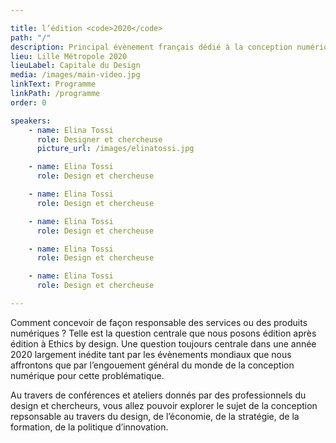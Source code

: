 ```yaml
---

title: l’édition <code>2020</code>
path: "/"
description: Principal évènement français dédié à la conception numérique responsable et durable
lieu: Lille Métropole 2020
lieuLabel: Capitale du Design
media: /images/main-video.jpg
linkText: Programme
linkPath: /programme
order: 0

speakers:
    - name: Elina Tossi
      role: Designer et chercheuse
      picture_url: /images/elinatossi.jpg

    - name: Elina Tossi
      role: Design et chercheuse

    - name: Elina Tossi
      role: Design et chercheuse

    - name: Elina Tossi
      role: Design et chercheuse

    - name: Elina Tossi
      role: Design et chercheuse

    - name: Elina Tossi
      role: Design et chercheuse

---
```


Comment concevoir de façon responsable des services ou des produits numériques ? Telle est la question centrale que nous posons édition après édition à Ethics by design. Une question toujours centrale dans une année 2020 largement inédite tant par les évènements mondiaux que nous affrontons que par l’engouement général du monde de la conception numérique pour cette problématique.

Au travers de conférences et ateliers donnés par des professionnels du design et chercheurs, vous allez pouvoir explorer le sujet de la conception repsonsable au travers du design, de l’économie, de la stratégie, de la formation, de la politique d’innovation.
